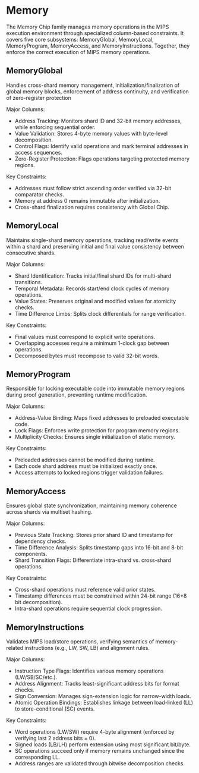 # Memory

The Memory Chip family manages memory operations in the MIPS execution environment through specialized column-based constraints. It covers five core subsystems: MemoryGlobal, MemoryLocal, MemoryProgram, MemoryAccess, and MemoryInstructions. Together, they enforce the correct execution of MIPS memory operations.

## MemoryGlobal 
Handles cross-shard memory management, initialization/finalization of global memory blocks, enforcement of address continuity, and verification of zero-register protection

Major Columns:

- ​Address Tracking: Monitors shard ID and 32-bit memory addresses, while enforcing sequential order.
- ​Value Validation: Stores 4-byte memory values with byte-level decomposition.
- ​Control Flags: Identify valid operations and mark terminal addresses in access sequences.
- ​Zero-Register Protection: Flags operations targeting protected memory regions.

Key Constraints:

- Addresses must follow strict ascending order verified via 32-bit comparator checks.
- Memory at address 0 remains immutable after initialization.
- Cross-shard finalization requires consistency with Global Chip.

## MemoryLocal

Maintains single-shard memory operations, tracking read/write events within a shard and preserving initial and final value consistency between consecutive shards.

Major Columns:

- ​Shard Identification: Tracks initial/final shard IDs for multi-shard transitions.
- ​Temporal Metadata: Records start/end clock cycles of memory operations.
- ​Value States: Preserves original and modified values for atomicity checks.
- ​Time Difference Limbs: Splits clock differentials for range verification.

Key Constraints:

- Final values must correspond to explicit write operations.
- Overlapping accesses require a minimum 1-clock gap between operations.
- Decomposed bytes must recompose to valid 32-bit words.

## MemoryProgram 

Responsible for locking executable code into immutable memory regions during proof generation, preventing runtime modification.

Major Columns:

- ​Address-Value Binding: Maps fixed addresses to preloaded executable code.
- Lock Flags: Enforces write protection for program memory regions.
- Multiplicity Checks: Ensures single initialization of static memory.

Key Constraints:

- Preloaded addresses cannot be modified during runtime.
- Each code shard address must be initialized exactly once.
- Access attempts to locked regions trigger validation failures.

## MemoryAccess 

Ensures global state synchronization, maintaining memory coherence across shards via multiset hashing.

Major Columns:

- ​Previous State Tracking: Stores prior shard ID and timestamp for dependency checks.
- Time Difference Analysis: Splits timestamp gaps into 16-bit and 8-bit components.
- Shard Transition Flags: Differentiate intra-shard vs. cross-shard operations.

Key Constraints:

- Cross-shard operations must reference valid prior states.
- Timestamp differences must be constrained within 24-bit range (16+8 bit decomposition).
- Intra-shard operations require sequential clock progression.

## MemoryInstructions
Validates MIPS load/store operations, verifying semantics of memory-related instructions (e.g., LW, SW, LB) and alignment rules.

Major Columns:

- ​Instruction Type Flags: Identifies various memory operations (LW/SB/SC/etc.).
- ​Address Alignment: Tracks least-significant address bits for format checks.
- ​Sign Conversion: Manages sign-extension logic for narrow-width loads.
- ​Atomic Operation Bindings: Establishes linkage between load-linked (LL) to store-conditional (SC) events.

Key Constraints:

- Word operations (LW/SW) require 4-byte alignment (enforced by verifying last 2 address bits = 0).
- Signed loads (LB/LH) perform extension using most significant bit/byte.
- SC operations succeed only if memory remains unchanged since the corresponding LL.
- Address ranges are validated through bitwise decomposition checks.
